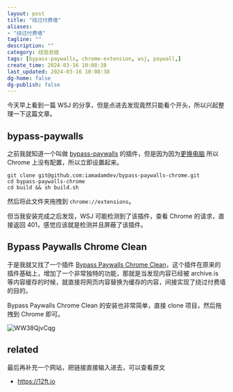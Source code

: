 ```yaml
---
layout: post
title: "绕过付费墙"
aliases:
- "绕过付费墙"
tagline: ""
description: ""
category: 经验总结
tags: [bypass-paywalls, chrome-extension, wsj, paywall,]
create_time: 2024-03-16 10:08:38
last_updated: 2024-03-16 10:08:38
dg-home: false
dg-publish: false
---
```


今天早上看到一篇 WSJ 的分享，但是点进去发现竟然只能看个开头，所以兴起整理一下这篇文章。

## bypass-paywalls

之前我就知道一个叫做 [bypass-paywalls](https://github.com/iamadamdev/bypass-paywalls-chrome) 的插件，但是因为因为[更换电脑](https://blog.einverne.info/post/2023/11/i-bought-mac-mini-and-setup.html) 所以 Chrome 上没有配置，所以立即设置起来。

```
git clone git@github.com:iamadamdev/bypass-paywalls-chrome.git
cd bypass-paywalls-chrome
cd build && sh build.sh
```

然后将此文件夹拖拽到 `chrome://extensions`。

但当我安装完成之后发现，WSJ 可能检测到了该插件，查看 Chrome 的请求，直接返回 401，感觉应该就是检测并且屏蔽了该插件。

## Bypass Paywalls Chrome Clean

于是我就又找了一个插件 [Bypass Paywalls Chrome Clean](https://gitlab.com/magnolia1234/bypass-paywalls-chrome-clean)，这个插件在原来的插件基础上，增加了一个非常独特的功能，那就是当发现内容已经被 archive.is 等内容缓存的时候，就直接将网页内容替换为缓存的内容，间接实现了绕过付费墙的目的。

Bypass Paywalls Chrome Clean 的安装也非常简单，直接 clone 项目，然后拖拽到 Chrome 即可。

![WW38QjvCqg](https://pic.einverne.info/images/WW38QjvCqg.png)

## related

最后再补充一个网站，把链接直接输入进去，可以查看原文

- <https://12ft.io>
